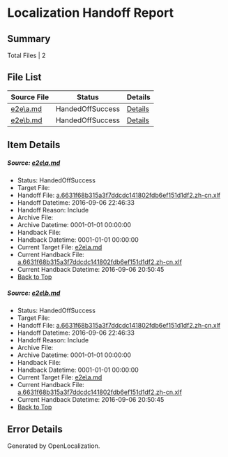 # <a name='report-top'></a> Localization Handoff Report

## Summary
 Total Files | 2

## File List
 Source File | Status | Details 
 ----------- | ------ | ------- 
 [e2e\a.md](https://github.com/OpenLocalizationTestOrg/ol-test0/blob/565a81d420bea14800863ce9356a01211190ab05/e2e/a.md) | HandedOffSuccess | [Details](#278b18536798822e370a88cae48ba86c7835a05c1)
 [e2e\b.md](https://github.com/OpenLocalizationTestOrg/ol-test0/blob/565a81d420bea14800863ce9356a01211190ab05/e2e/b.md) | HandedOffSuccess | [Details](#278b18536798822e370a88cae48ba86c7835a05c2)

## Item Details
##### <a name='278b18536798822e370a88cae48ba86c7835a05c1'></a> Source: [e2e\a.md](https://github.com/OpenLocalizationTestOrg/ol-test0/blob/565a81d420bea14800863ce9356a01211190ab05/e2e/a.md)
* Status: HandedOffSuccess
* Target File: 
* Handoff File: [a.6631f68b315a3f7ddcdc141802fdb6ef151d1df2.zh-cn.xlf](https://github.com/OpenLocalizationTestOrg/ol-test0-handoff/blob/7943de66c1a81df1d76444fffc7856ff16aa0fb9/ol-handoff/OpenLocalizationTestOrg/ol-test0-zhcn/ci/ht/a.6631f68b315a3f7ddcdc141802fdb6ef151d1df2.zh-cn.xlf)
* Handoff Datetime: 2016-09-06 22:46:33
* Handoff Reason: Include
* Archive File: 
* Archive Datetime: 0001-01-01 00:00:00
* Handback File: 
* Handback Datetime: 0001-01-01 00:00:00
* Current Target File: [e2e\a.md](https://github.com/OpenLocalizationTestOrg/ol-test0-zhcn/blob/f85174a8eb28389e5979dfd09a4d948ea9f58c2e/e2e/a.md)
* Current Handback File: [a.6631f68b315a3f7ddcdc141802fdb6ef151d1df2.zh-cn.xlf](https://github.com/OpenLocalizationTestOrg/ol-test0-handback/blob/dd6af077fff76a83263bb8418fe4f5fbc329d852/ol-handback/OpenLocalizationTestOrg/ol-test0-zhcn/ci/ht/a.6631f68b315a3f7ddcdc141802fdb6ef151d1df2.zh-cn.xlf)
* Current Handback Datetime: 2016-09-06 20:50:45
* [Back to Top](#report-top)

##### <a name='278b18536798822e370a88cae48ba86c7835a05c2'></a> Source: [e2e\b.md](https://github.com/OpenLocalizationTestOrg/ol-test0/blob/565a81d420bea14800863ce9356a01211190ab05/e2e/b.md)
* Status: HandedOffSuccess
* Target File: 
* Handoff File: [a.6631f68b315a3f7ddcdc141802fdb6ef151d1df2.zh-cn.xlf](https://github.com/OpenLocalizationTestOrg/ol-test0-handoff/blob/7943de66c1a81df1d76444fffc7856ff16aa0fb9/ol-handoff/OpenLocalizationTestOrg/ol-test0-zhcn/ci/ht/a.6631f68b315a3f7ddcdc141802fdb6ef151d1df2.zh-cn.xlf)
* Handoff Datetime: 2016-09-06 22:46:33
* Handoff Reason: Include
* Archive File: 
* Archive Datetime: 0001-01-01 00:00:00
* Handback File: 
* Handback Datetime: 0001-01-01 00:00:00
* Current Target File: [e2e\a.md](https://github.com/OpenLocalizationTestOrg/ol-test0-zhcn/blob/f85174a8eb28389e5979dfd09a4d948ea9f58c2e/e2e/a.md)
* Current Handback File: [a.6631f68b315a3f7ddcdc141802fdb6ef151d1df2.zh-cn.xlf](https://github.com/OpenLocalizationTestOrg/ol-test0-handback/blob/dd6af077fff76a83263bb8418fe4f5fbc329d852/ol-handback/OpenLocalizationTestOrg/ol-test0-zhcn/ci/ht/a.6631f68b315a3f7ddcdc141802fdb6ef151d1df2.zh-cn.xlf)
* Current Handback Datetime: 2016-09-06 20:50:45
* [Back to Top](#report-top)


## Error Details

Generated by OpenLocalization.
